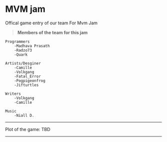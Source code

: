 # MVM jam
Offical game entry of our team For Mvm Jam


> **Members of the team for this jam**


	Programmers
	    -Madhava Prasath
	    -Radzo73
	    -Quark
	
	Artists/Desginer
	    -Camille
	    -Volkgang
	    -Fatal_Error
	    -Pogpigeonfrog
	    -Jifturtles
	    
	Writers
	    -Volkgang
	    -Camille
	
	Music
	    -Niall D.
	    
	    


***********************************************************************************************************************************************************************************
Plot of the game:
              TBD
***********************************************************************************************************************************************************************************
